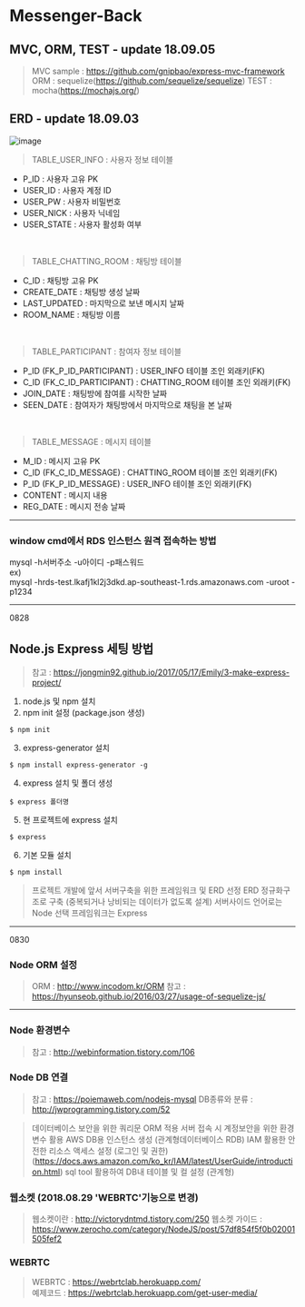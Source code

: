 # Messenger-Back

## MVC, ORM, TEST - update 18.09.05
>MVC sample : https://github.com/gnipbao/express-mvc-framework
>ORM : sequelize(https://github.com/sequelize/sequelize)
>TEST : mocha(https://mochajs.org/)

## ERD - update 18.09.03
![image](https://user-images.githubusercontent.com/26675063/44985613-e5908900-afbb-11e8-8cd2-c79187116bbc.png)

>TABLE_USER_INFO : 사용자 정보 테이블
 - P_ID : 사용자 고유 PK
 - USER_ID : 사용자 계정 ID
 - USER_PW : 사용자 비밀번호 
 - USER_NICK : 사용자 닉네임
 - USER_STATE : 사용자 활성화 여부
 
<br> 
 
>TABLE_CHATTING_ROOM : 채팅방 테이블
 - C_ID : 채팅방 고유 PK
 - CREATE_DATE : 채팅방 생성 날짜
 - LAST_UPDATED : 마지막으로 보낸 메시지 날짜
 - ROOM_NAME : 채팅방 이름

<br>

>TABLE_PARTICIPANT : 참여자 정보 테이블
 - P_ID (FK_P_ID_PARTICIPANT) : USER_INFO 테이블 조인 외래키(FK)
 - C_ID (FK_C_ID_PARTICIPANT) : CHATTING_ROOM 테이블 조인 외래키(FK)
 - JOIN_DATE : 채팅방에 참여를 시작한 날짜
 - SEEN_DATE : 참여자가 채팅방에서 마지막으로 채팅을 본 날짜

<br>

>TABLE_MESSAGE : 메시지 테이블
 - M_ID : 메시지 고유 PK
 - C_ID (FK_C_ID_MESSAGE) : CHATTING_ROOM 테이블 조인 외래키(FK)
 - P_ID (FK_P_ID_MESSAGE) : USER_INFO 테이블 조인 외래키(FK)
 - CONTENT : 메시지 내용
 - REG_DATE : 메시지 전송 날짜
 
* * *
### window cmd에서 RDS 인스턴스 원격 접속하는 방법
mysql -h서버주소 -u아이디 -p패스워드<br>
ex)<br>
mysql -hrds-test.lkafj1kl2j3dkd.ap-southeast-1.rds.amazonaws.com -uroot -p1234

* * *
0828
## Node.js Express 세팅 방법
> 참고 : https://jongmin92.github.io/2017/05/17/Emily/3-make-express-project/
1. node.js 및 npm 설치
2. npm init 설정 (package.json 생성)
  ```
  $ npm init
  ```
3. express-generator 설치
  ```
  $ npm install express-generator -g
  ```
4. express 설치 및 폴더 생성
  ```
  $ express 폴더명
  ```
5. 현 프로젝트에 express 설치
  ```
  $ express
  ```
6. 기본 모듈 설치
  ```
  $ npm install
  ```


> 프로젝트 개발에 앞서 서버구축을 위한 프레임워크 및 ERD 선정
> ERD 정규화구조로 구축 (중복되거나 낭비되는 데이터가 없도록 설계)
> 서버사이드 언어로는 Node 선택
> 프레임워크는 Express

* * *
0830
### Node ORM 설정
> ORM : http://www.incodom.kr/ORM
> 참고 : https://hyunseob.github.io/2016/03/27/usage-of-sequelize-js/

***
### Node 환경변수
>참고 : http://webinformation.tistory.com/106


### Node DB 연결
>참고 : https://poiemaweb.com/nodejs-mysql
>DB종류와 분류 : http://jwprogramming.tistory.com/52

> 데이터베이스 보안을 위한 쿼리문 ORM 적용
> 서버 접속 시 계정보안을 위한 환경변수 활용
> AWS DB용 인스턴스 생성 (관계형데이터베이스 RDB)
> IAM 활용한 안전한 리소스 액세스 설정 (로그인 및 권한) (https://docs.aws.amazon.com/ko_kr/IAM/latest/UserGuide/introduction.html)
> sql tool 활용하여 DB내 테이블 및 컬 설정 (관계형)

### 웹소켓 (2018.08.29 'WEBRTC'기능으로 변경)
> 웹소켓이란 : http://victorydntmd.tistory.com/250
> 웹소켓 가이드 : https://www.zerocho.com/category/NodeJS/post/57df854f5f0b02001505fef2


### WEBRTC
> WEBRTC : https://webrtclab.herokuapp.com/   
> 예제코드 : https://webrtclab.herokuapp.com/get-user-media/
